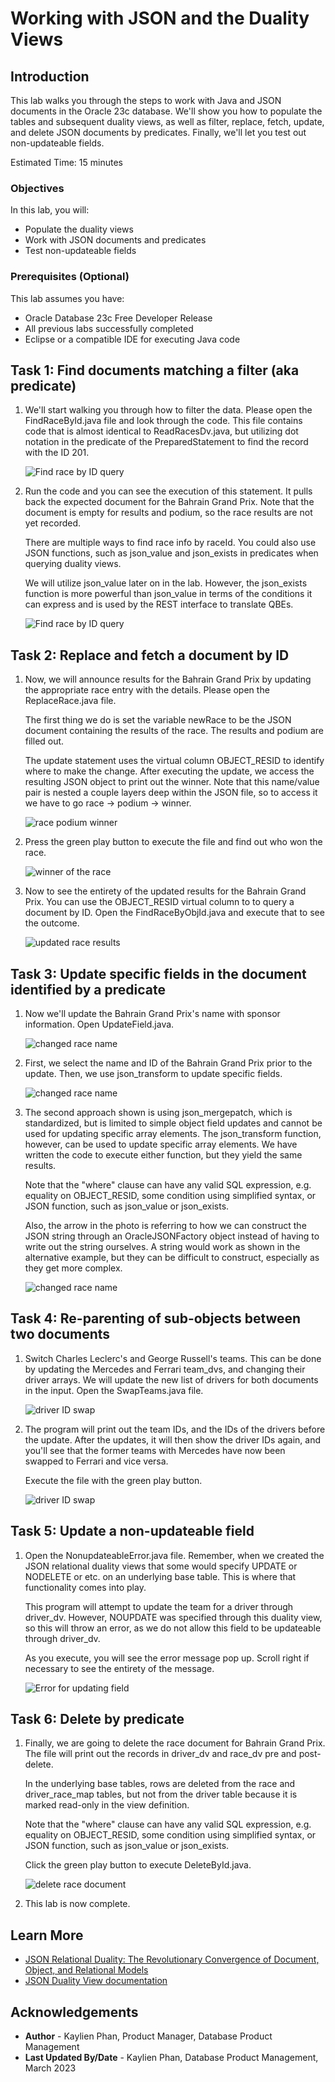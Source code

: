 # Working with JSON and the Duality Views

## Introduction

This lab walks you through the steps to work with Java and JSON documents in the Oracle 23c database. We'll show you how to populate the tables and subsequent duality views, as well as filter, replace, fetch, update, and delete JSON documents by predicates. Finally, we'll let you test out non-updateable fields. 

Estimated Time: 15 minutes

### Objectives

In this lab, you will:
* Populate the duality views
* Work with JSON documents and predicates
* Test non-updateable fields

### Prerequisites (Optional)

This lab assumes you have:
* Oracle Database 23c Free Developer Release
* All previous labs successfully completed
* Eclipse or a compatible IDE for executing Java code



## Task 1: Find documents matching a filter (aka predicate)

1. We'll start walking you through how to filter the data. Please open the FindRaceById.java file and look through the code. This file contains code that is almost identical to ReadRacesDv.java, but utilizing dot notation in the predicate of the PreparedStatement to find the record with the ID 201.

    ![Find race by ID query](images/find-race-by-id.png)

2. Run the code and you can see the execution of this statement. It pulls back the expected document for the Bahrain Grand Prix. Note that the document is empty for results and podium, so the race results are not yet recorded.

    There are multiple ways to find race info by raceId. You could also use JSON functions, such as json\_value and json\_exists in predicates when querying duality views. 
    
    We will utilize json\_value later on in the lab. However, the json\_exists function is more powerful than json\_value in terms of the conditions it can express and is used by the REST interface to translate QBEs.

    ![Find race by ID query](images/find-race-by-id-output.png)


## Task 2: Replace and fetch a document by ID

1. Now, we will announce results for the Bahrain Grand Prix by updating the appropriate race entry with the details. Please open the ReplaceRace.java file.

    The first thing we do is set the variable newRace to be the JSON document containing the results of the race. The results and podium are filled out.

    The update statement uses the virtual column OBJECT\_RESID to identify where to make the change. After executing the update, we access the resulting JSON object to print out the winner. Note that this name/value pair is nested a couple layers deep within the JSON file, so to access it we have to go race -> podium -> winner.

    ![race podium winner](images/nested-winner.png)

2. Press the green play button to execute the file and find out who won the race. 

    ![winner of the race](images/replace-race.png)

3. Now to see the entirety of the updated results for the Bahrain Grand Prix. You can use the OBJECT\_RESID virtual column to to query a document by ID. Open the FindRaceByObjId.java and execute that to see the outcome.

    ![updated race results](images/find-by-obj-id.png)


## Task 3: Update specific fields in the document identified by a predicate

1. Now we'll update the Bahrain Grand Prix's name with sponsor information. Open UpdateField.java. 

    ![changed race name](images/update-field.png)

2. First, we select the name and ID of the Bahrain Grand Prix prior to the update. Then, we use json\_transform to update specific fields. 

    ![changed race name](images/update-field-transform.png)

3. The second approach shown is using json_mergepatch, which is standardized, but is limited to simple object field updates and cannot be used for updating specific array elements. The json\_transform function, however, can be used to update specific array elements. We have written the code to execute either function, but they yield the same results.
    
    Note that the "where" clause can have any valid SQL expression, e.g. equality on OBJECT\_RESID, some condition using simplified syntax, or JSON function, such as json\_value or json\_exists.

    Also, the arrow in the photo is referring to how we can construct the JSON string through an OracleJSONFactory object instead of having to write out the string ourselves. A string would work as shown in the alternative example, but they can be difficult to construct, especially as they get more complex.

    ![changed race name](images/update-field-mergepatch.png)

## Task 4: Re-parenting of sub-objects between two documents
1. Switch Charles Leclerc's and George Russell's teams. This can be done by updating the Mercedes and Ferrari team_dvs, and changing their driver arrays. We will update the new list of drivers for both documents in the input. Open the SwapTeams.java file.

    ![driver ID swap](images/swap-docs.png)

1. The program will print out the team IDs, and the IDs of the drivers before the update. After the updates, it will then show the driver IDs again, and you'll see that the former teams with Mercedes have now been swapped to Ferrari and vice versa.

    Execute the file with the green play button.

    ![driver ID swap](images/swap-docs-output.png)



## Task 5: Update a non-updateable field

1. Open the NonupdateableError.java file. Remember, when we created the JSON relational duality views that some would specify UPDATE or NODELETE or etc. on an underlying base table. This is where that functionality comes into play. 
    
    This program will attempt to update the team for a driver through driver\_dv. However, NOUPDATE was specified through this duality view, so this will throw an error, as we do not allow this field to be updateable through driver_dv.

    As you execute, you will see the error message pop up. Scroll right if necessary to see the entirety of the message.

    ![Error for updating field](images/nonupdateable.png)



## Task 6: Delete by predicate

1. Finally, we are going to delete the race document for Bahrain Grand Prix. The file will print out the records in driver\_dv and race\_dv pre and post-delete.

    In the underlying base tables, rows are deleted from the race and driver\_race\_map tables, but not from the driver table because it is marked read-only in the view definition. 

    Note that the "where" clause can have any valid SQL expression, e.g. equality on OBJECT\_RESID, some condition using simplified syntax, or JSON function, such as json\_value or json\_exists.

    Click the green play button to execute DeleteById.java.

    ![delete race document](images/delete.png)

2. This lab is now complete.

## Learn More

* [JSON Relational Duality: The Revolutionary Convergence of Document, Object, and Relational Models](https://blogs.oracle.com/database/post/json-relational-duality-app-dev)
* [JSON Duality View documentation](http://docs.oracle.com)

## Acknowledgements
* **Author** - Kaylien Phan, Product Manager, Database Product Management
* **Last Updated By/Date** - Kaylien Phan, Database Product Management, March 2023
